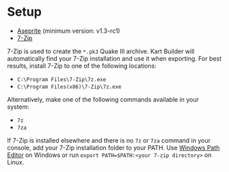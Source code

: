 
# Setup

- [Aseprite](https://www.aseprite.org/) (minimum version: v1.3-rc1)
- [7-Zip](https://www.7-zip.org/download.html)

7-Zip is used to create the `*.pk3` Quake III archive. Kart Builder will automatically find your 7-Zip installation and use it when exporting. For best results, install 7-Zip to one of the following locations:

* `C:\Program Files\7-Zip\7z.exe`
* `C:\Program Files(x86)\7-Zip\7z.exe`

Alternatively, make one of the following commands available in your system:

* `7z`
* `7za`

If 7-Zip is installed elsewhere and there is no `7z` or `7za` command in your console, add your 7-Zip installation folder to your PATH. Use [Windows Path Editor](https://rix0rrr.github.io/WindowsPathEditor/) on Windows or run `export PATH=$PATH:<your 7-zip directory>` on Linux.

